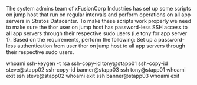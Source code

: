 The system admins team of xFusionCorp Industries has set up some scripts on jump host that run on regular intervals and perform operations on all app servers in Stratos Datacenter. To make these scripts work properly we need to make sure the thor user on jump host has password-less SSH access to all app servers through their respective sudo users (i.e tony for app server 1). Based on the requirements, perform the following:
Set up a password-less authentication from user thor on jump host to all app servers through their respective sudo users.

whoami
ssh-keygen -t rsa
ssh-copy-id  tony@stapp01
ssh-copy-id  steve@stapp02
ssh-copy-id  banner@stapp03
ssh tony@stapp01
whoami
exit
ssh steve@stapp02
whoami
exit
ssh banner@stapp03
whoami
exit
